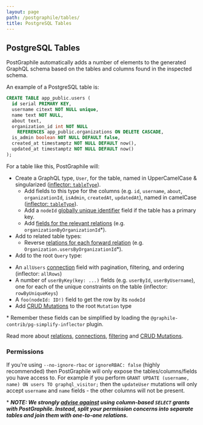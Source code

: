 ```yaml
---
layout: page
path: /postgraphile/tables/
title: PostgreSQL Tables
---
```


## PostgreSQL Tables

PostGraphile automatically adds a number of elements to the generated GraphQL
schema based on the tables and columns found in the inspected schema.

An example of a PostgreSQL table is:

```sql
CREATE TABLE app_public.users (
  id serial PRIMARY KEY,
  username citext NOT NULL unique,
  name text NOT NULL,
  about text,
  organization_id int NOT NULL
    REFERENCES app_public.organizations ON DELETE CASCADE,
  is_admin boolean NOT NULL DEFAULT false,
  created_at timestamptz NOT NULL DEFAULT now(),
  updated_at timestamptz NOT NULL DEFAULT now()
);
```

For a table like this, PostGraphile will:

- Create a GraphQL type, `User`, for the table, named in UpperCamelCase & singularized ([inflector: `tableType`](https://github.com/graphile/graphile-engine/blob/f332cb11fc32c7b50428c8d19d88121ead00d95d/packages/graphile-build-pg/src/plugins/PgBasicsPlugin.js#L485-L487)).
  - Add fields to this type for the columns (e.g. `id`, `username`, `about`, `organizationId`, `isAdmin`, `createdAt`, `updatedAt`), named in camelCase ([inflector:
    `tableType`](https://github.com/graphile/graphile-engine/blob/f332cb11fc32c7b50428c8d19d88121ead00d95d/packages/graphile-build-pg/src/plugins/PgBasicsPlugin.js#L488-L490)).
  - Add a `nodeId` [globally unique identifier](/postgraphile/node-id/) field if the table has a primary key.
  - Add [fields for the relevant relations](/postgraphile/relations/) (e.g. `organizationByOrganizationId`\*).
- Add to related table types:
  - Reverse [relations for each forward relation](/postgraphile/relations/)
  (e.g. `Organization.usersByOrganizationId`\*).
- Add to the root `Query` type:
<!--
```graphql
type Query implements Node {
  allUsers(
    first: Int
    last: Int
    offset: Int
    before: Cursor
    after: Cursor
    orderBy: [UsersOrderBy!] = [PRIMARY_KEY_ASC]
    condition: UserCondition
  ): UsersConnection

  userById(id: Int!): User

  userByUsername(username: String!): User

  user(nodeId: ID!): User
}
```
-->
  - An `allUsers` [connection](/postgraphile/connections/) field with pagination, filtering, and ordering (inflector: `allRows`)
  - A number of `userByKey(key: ...)` fields (e.g. `userById`, `userByUsername`), one for each of the unique constraints on the table (inflector: `rowByUniqueKeys`)
  - A `foo(nodeId: ID!)` field to get the row by its `nodeId`
- Add [CRUD Mutations](/postgraphile/crud-mutations/) to the root `Mutation` type

\* Remember these fields can be simplified by loading the `@graphile-contrib/pg-simplify-inflector` plugin.

Read more about [relations](/postgraphile/relations/), [connections](/postgraphile/connections/), [filtering](/postgraphile/filtering/) and [CRUD Mutations](/postgraphile/crud-mutations/).

### Permissions

If you're using `--no-ignore-rbac` or `ignoreRBAC: false` (highly
recommended) then PostGraphile will only expose the tables/columns/fields you
have access to. For example if you perform `GRANT UPDATE (username, name) ON
users TO graphql_visitor;` then the `updateUser` mutations will only accept
`username` and `name` fields - the other columns will not be present.

\* **_NOTE: We strongly [advise against](/postgraphile/requirements/) using
column-based `SELECT` grants with PostGraphile. Instead, split your
permission concerns into separate tables and join them with one-to-one
relations._**


<!--!RUN
dropdb test
createdb test
psql -1X test <<HERE
CREATE EXTENSION IF NOT EXISTS citext;
CREATE SCHEMA app_public;

CREATE TABLE app_public.organizations (
  id serial primary key
);

CREATE TABLE app_public.users (
  id serial PRIMARY KEY,
  username citext NOT NULL unique,
  name text NOT NULL,
  organization_id int NOT NULL
    REFERENCES app_public.organizations ON DELETE CASCADE,
  is_admin boolean NOT NULL DEFAULT false,
  created_at timestamptz NOT NULL DEFAULT now(),
  updated_at timestamptz NOT NULL DEFAULT now()
);
HERE
npx postgraphile -c 'test' -s 'app_public' --no-server --export-schema-graphql postgraphile-tables-1.graphql
-->